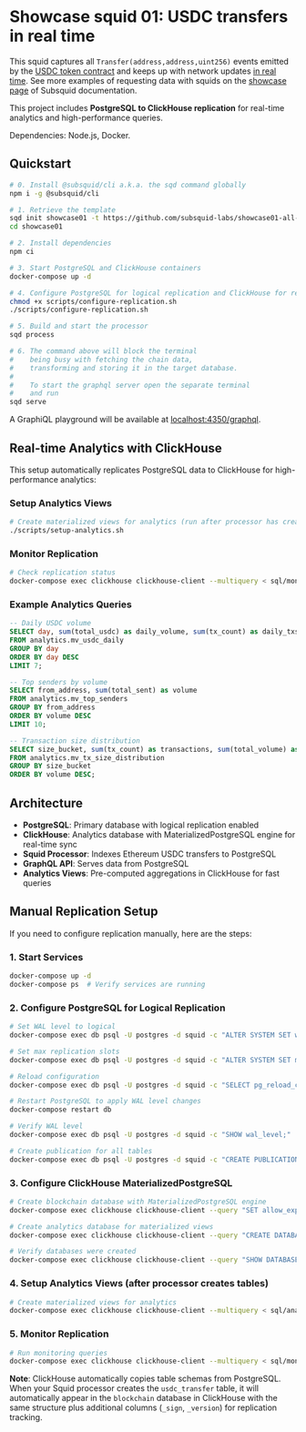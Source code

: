 # Showcase squid 01: USDC transfers in real time

This squid captures all `Transfer(address,address,uint256)` events emitted by the [USDC token contract](https://etherscan.io/address/0xa0b86991c6218b36c1d19d4a2e9eb0ce3606eb48) and keeps up with network updates [in real time](https://docs.subsquid.io/basics/unfinalized-blocks/). See more examples of requesting data with squids on the [showcase page](https://docs.subsquid.io/evm-indexing/configuration/showcase) of Subsquid documentation.

This project includes **PostgreSQL to ClickHouse replication** for real-time analytics and high-performance queries.

Dependencies: Node.js, Docker.

## Quickstart

```bash
# 0. Install @subsquid/cli a.k.a. the sqd command globally
npm i -g @subsquid/cli

# 1. Retrieve the template
sqd init showcase01 -t https://github.com/subsquid-labs/showcase01-all-usdc-transfers
cd showcase01

# 2. Install dependencies
npm ci

# 3. Start PostgreSQL and ClickHouse containers
docker-compose up -d

# 4. Configure PostgreSQL for logical replication and ClickHouse for real-time sync
chmod +x scripts/configure-replication.sh
./scripts/configure-replication.sh

# 5. Build and start the processor
sqd process

# 6. The command above will block the terminal
#    being busy with fetching the chain data, 
#    transforming and storing it in the target database.
#
#    To start the graphql server open the separate terminal
#    and run
sqd serve
```

A GraphiQL playground will be available at [localhost:4350/graphql](http://localhost:4350/graphql).

## Real-time Analytics with ClickHouse

This setup automatically replicates PostgreSQL data to ClickHouse for high-performance analytics:

### Setup Analytics Views
```bash
# Create materialized views for analytics (run after processor has created tables)
./scripts/setup-analytics.sh
```

### Monitor Replication
```bash
# Check replication status
docker-compose exec clickhouse clickhouse-client --multiquery < sql/monitoring.sql
```

### Example Analytics Queries
```sql
-- Daily USDC volume
SELECT day, sum(total_usdc) as daily_volume, sum(tx_count) as daily_txs
FROM analytics.mv_usdc_daily 
GROUP BY day 
ORDER BY day DESC 
LIMIT 7;

-- Top senders by volume
SELECT from_address, sum(total_sent) as volume 
FROM analytics.mv_top_senders 
GROUP BY from_address 
ORDER BY volume DESC 
LIMIT 10;

-- Transaction size distribution
SELECT size_bucket, sum(tx_count) as transactions, sum(total_volume) as volume
FROM analytics.mv_tx_size_distribution 
GROUP BY size_bucket 
ORDER BY volume DESC;
```

## Architecture

- **PostgreSQL**: Primary database with logical replication enabled
- **ClickHouse**: Analytics database with MaterializedPostgreSQL engine for real-time sync
- **Squid Processor**: Indexes Ethereum USDC transfers to PostgreSQL
- **GraphQL API**: Serves data from PostgreSQL
- **Analytics Views**: Pre-computed aggregations in ClickHouse for fast queries

## Manual Replication Setup

If you need to configure replication manually, here are the steps:

### 1. Start Services
```bash
docker-compose up -d
docker-compose ps  # Verify services are running
```

### 2. Configure PostgreSQL for Logical Replication
```bash
# Set WAL level to logical
docker-compose exec db psql -U postgres -d squid -c "ALTER SYSTEM SET wal_level = 'logical';"

# Set max replication slots
docker-compose exec db psql -U postgres -d squid -c "ALTER SYSTEM SET max_replication_slots = 2;"

# Reload configuration
docker-compose exec db psql -U postgres -d squid -c "SELECT pg_reload_conf();"

# Restart PostgreSQL to apply WAL level changes
docker-compose restart db

# Verify WAL level
docker-compose exec db psql -U postgres -d squid -c "SHOW wal_level;"

# Create publication for all tables
docker-compose exec db psql -U postgres -d squid -c "CREATE PUBLICATION usdc_pub FOR ALL TABLES;"
```

### 3. Configure ClickHouse MaterializedPostgreSQL
```bash
# Create blockchain database with MaterializedPostgreSQL engine
docker-compose exec clickhouse clickhouse-client --query "SET allow_experimental_database_materialized_postgresql = 1; CREATE DATABASE blockchain ENGINE = MaterializedPostgreSQL('db:5432', 'squid', 'postgres', 'postgres');"

# Create analytics database for materialized views
docker-compose exec clickhouse clickhouse-client --query "CREATE DATABASE analytics;"

# Verify databases were created
docker-compose exec clickhouse clickhouse-client --query "SHOW DATABASES;"
```

### 4. Setup Analytics Views (after processor creates tables)
```bash
# Create materialized views for analytics
docker-compose exec clickhouse clickhouse-client --multiquery < sql/analytics.sql
```

### 5. Monitor Replication
```bash
# Run monitoring queries
docker-compose exec clickhouse clickhouse-client --multiquery < sql/monitoring.sql
```

**Note**: ClickHouse automatically copies table schemas from PostgreSQL. When your Squid processor creates the `usdc_transfer` table, it will automatically appear in the `blockchain` database in ClickHouse with the same structure plus additional columns (`_sign`, `_version`) for replication tracking.

